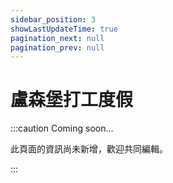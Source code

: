 ```yaml
---
sidebar_position: 3
showLastUpdateTime: true
pagination_next: null
pagination_prev: null
---
```


# 盧森堡打工度假

:::caution Coming soon...

此頁面的資訊尚未新增，歡迎共同編輯。

:::